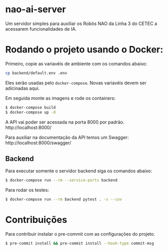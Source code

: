 # nao-ai-server

Um servidor simples para auxiliar os Robôs NAO da Linha 3 do CETEC a acessarem funcionalidades de IA.

# Rodando o projeto usando o Docker:

Primeiro, copie as variavéis de ambiente com os comandos abaixo:

```bash
cp backend/default.env .env
```

Eles serão usadas pelo `docker-compose`. Novas variavéis devem ser adicinadas aqui.

Em seguida monte as imagens e rode os containers:

```bash
$ docker-compose build
$ docker-compose up -d
```

A API vai poder ser acessada na porta 8000 por padrão.
http://localhost:8000/

Para auxiliar na documentação da API temos um Swagger:
http://localhost:8000/swagger/

## Backend

Para executar somente o servidor backend siga os comandos abaixo:

```bash
$ docker-compose run --rm --service-ports backend
```

Para rodar os testes:

```bash
$ docker-compose run --rm backend pytest . -s --cov
```

# Contribuições

Para contribuir instalar o pre-commit com as configurações do projeto.

```bash
$ pre-commit install && pre-commit install --hook-type commit-msg
```
